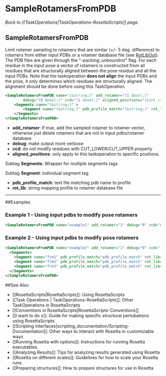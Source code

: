 # SampleRotamersFromPDB
*Back to [[TaskOperations|TaskOperations-RosettaScripts]] page.*
## SampleRotamersFromPDB

Limit rotamer sampling to rotamers that are similar (+/- 5 deg. difference) to rotamers from either input PDBs or a rotamer database file (see [RotLibOut](https://www.rosettacommons.org/docs/latest/scripting_documentation/RosettaScripts/Movers/RotLibOut)). The PDB files are given through the "-packing::unboundrot" flag. For each residue in the input pose a vector of rotamers is constructed from all residues that are structurally aligned between the pose residue and all the input PDBs. Note that the taskoperation **__does not align__** the input PDBs and the pose, it only determines which residues are structurally aligned. The alignment should be done before using this TaskOperation. 

```xml
<SampleRotamersFromPDB name="(&string;)" add_rotamer="(1 &bool;)"
        debug="(0 &bool;)" ccd="(1 &bool;)" aligned_positions="(&int_cslist;)" >
    <Segments name="(&string;)" >
        <Segment name="(&string;)" pdb_profile_match="(&string;)" rot_lib="(&string;)" />
    </Segments>
</SampleRotamersFromPDB>
```
-   **add_rotamer**: If true, add the sampled rotamer to rotamer vector, otherwise just delete rotamers that are not in input pdbs/rotamer database
-   **debug**: make output more verbose
-   **ccd**: do not modify residues with CUT_LOWER/CUT_UPPER property
-   **aligned_positions**: only apply to this taskoperation to specific positions.

Subtag **Segments**:   Wrapper for multiple segments tags



Subtag **Segment**:   individual segment tag

-   **pdb_profile_match**: text file matching pdb name to profile
-   **rot_lib**: string mapping profile to rotamer database file

---
##Examples
### Example 1 - Using input pdbs to modify pose rotamers
```xml
<SampleRotamersFromPDB name="example1" add_rotamer="1" debug="0" ccd="0"/>
```
### Example 2 - Using input pdbs to modify pose rotamers
```xml
<SampleRotamersFromPDB name="example2" add_rotamer="1" debug="0" ccd="1">
  <Segments>
    <Segment name="frm1" pdb_profile_match="pdb_profile_match" rot_lib="2vc5B:2vc5B_frm1.dat,1hzyB:1hzyB_frm1.dat"/>
    <Segment name="frm2" pdb_profile_match="pdb_profile_match" rot_lib="2vc5B:2vc5B_frm2.dat,1hzyB:1hzyB_frm2.dat"/>
    <Segment name="frm3" pdb_profile_match="pdb_profile_match" rot_lib="2vc5B:2vc5B_frm3.dat,1hzyB:1hzyB_frm3.dat"/>
  </Segments>		
</SampleRotamersFromPDB>
```

##See Also

* [[RosettaScripts|RosettaScripts]]: Using RosettaScripts
* [[Task Operations | TaskOperations-RosettaScripts]]: Other TaskOperations in RosettaScripts
* [[Conventions in RosettaScripts|RosettaScripts-Conventions]]
* [[I want to do x]]: Guide for making specific structural pertubations using RosettaScripts
* [[Scripting Interfaces|scripting_documentation/Scripting-Documentation]]: Other ways to interact with Rosetta in customizable ways
* [[Running Rosetta with options]]: Instructions for running Rosetta executables.
* [[Analyzing Results]]: Tips for analyzing results generated using Rosetta
* [[Rosetta on different scales]]: Guidelines for how to scale your Rosetta runs
* [[Preparing structures]]: How to prepare structures for use in Rosetta